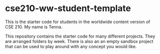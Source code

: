 # cse210-ww-student-template
This is the starter code for students in the worldwide content version of CSE 210.
My name is Tenna.

This repository contains the starter code for many different projects. They are arranged folders by week. There is also an an empty sandbox project that can be used to play around with any concept you would like.
